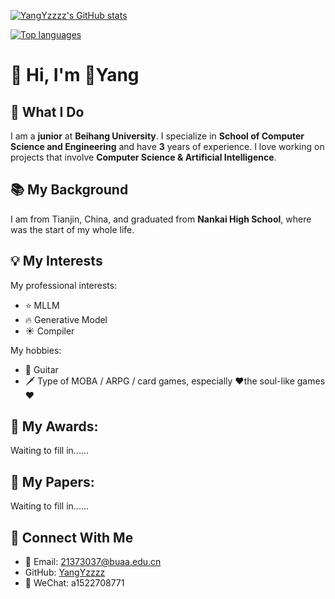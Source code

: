 [![YangYzzzz's GitHub stats](https://github-readme-stats.vercel.app/api?username=YangYzzzz&show_icons=true&theme=ambient_gradient)](https://github.com/anuraghazra/github-readme-stats)

[![Top languages](https://github-readme-mwendwa.vercel.app/api/top-langs/?username=YangYzzzz&count_private=true&layout=compact&bg_color=8e44ad,f569d7,f5a6c9&title_color=fff&text_color=fff)](#)
# 👋 Hi, I'm 🐑Yang

## 🚀 What I Do

I am a **junior** at **Beihang University**. I specialize in **School of Computer Science and Engineering** and have **3** years of experience. I love working on projects that involve **Computer Science & Artificial Intelligence**.

## 📚 My Background

I am from Tianjin, China, and graduated from **Nankai High School**, where was the start of my whole life.

## 💡 My Interests

My professional interests:
- ⭐ MLLM
- 🔥 Generative Model
- ☀️ Compiler

My hobbies:
- 🎸 Guitar
- 🗡️ Type of MOBA / ARPG / card games, especially ❤️the soul-like games❤️

## 🥇 My Awards:
Waiting to fill in......

## 📃 My Papers:
Waiting to fill in......

## 🔗 Connect With Me

- 📩 Email: 21373037@buaa.edu.cn
- <i class="fa fa-github"></i> GitHub: [YangYzzzz](https://github.com/YangYzzzz/)
- 💬 WeChat: a1522708771
<!---
YangYzzzz/YangYzzzz is a ✨ special ✨ repository because its `README.md` (this file) appears on your GitHub profile.
You can click the Preview link to take a look at your changes.
--->
